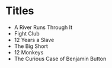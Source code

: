 # Titles

- A River Runs Through It
- Fight Club
- 12 Years a  Slave
- The Big Short
- 12 Monkeys
- The Curious Case of Benjamin Button

